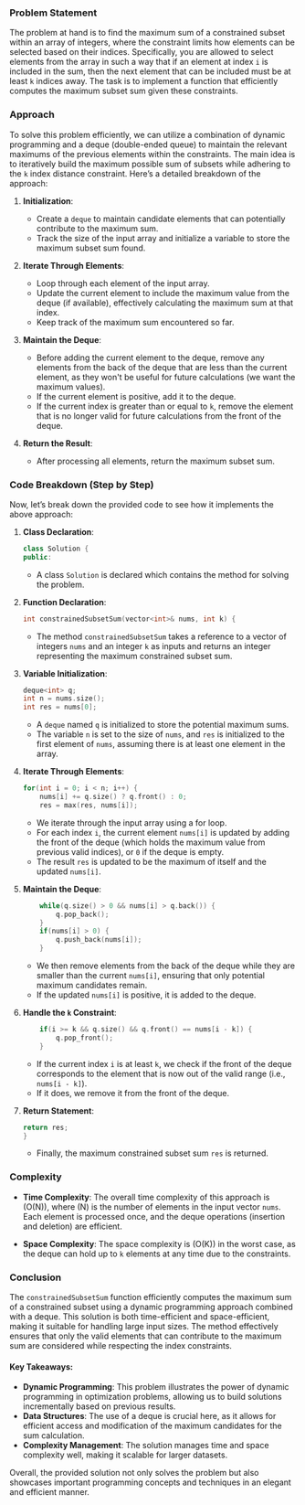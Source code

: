 ### Problem Statement

The problem at hand is to find the maximum sum of a constrained subset within an array of integers, where the constraint limits how elements can be selected based on their indices. Specifically, you are allowed to select elements from the array in such a way that if an element at index `i` is included in the sum, then the next element that can be included must be at least `k` indices away. The task is to implement a function that efficiently computes the maximum subset sum given these constraints.

### Approach

To solve this problem efficiently, we can utilize a combination of dynamic programming and a deque (double-ended queue) to maintain the relevant maximums of the previous elements within the constraints. The main idea is to iteratively build the maximum possible sum of subsets while adhering to the `k` index distance constraint. Here’s a detailed breakdown of the approach:

1. **Initialization**:
   - Create a `deque` to maintain candidate elements that can potentially contribute to the maximum sum.
   - Track the size of the input array and initialize a variable to store the maximum subset sum found.

2. **Iterate Through Elements**:
   - Loop through each element of the input array.
   - Update the current element to include the maximum value from the deque (if available), effectively calculating the maximum sum at that index.
   - Keep track of the maximum sum encountered so far.

3. **Maintain the Deque**:
   - Before adding the current element to the deque, remove any elements from the back of the deque that are less than the current element, as they won't be useful for future calculations (we want the maximum values).
   - If the current element is positive, add it to the deque.
   - If the current index is greater than or equal to `k`, remove the element that is no longer valid for future calculations from the front of the deque.

4. **Return the Result**:
   - After processing all elements, return the maximum subset sum.

### Code Breakdown (Step by Step)

Now, let’s break down the provided code to see how it implements the above approach:

1. **Class Declaration**:
   ```cpp
   class Solution {
   public:
   ```

   - A class `Solution` is declared which contains the method for solving the problem.

2. **Function Declaration**:
   ```cpp
   int constrainedSubsetSum(vector<int>& nums, int k) {
   ```

   - The method `constrainedSubsetSum` takes a reference to a vector of integers `nums` and an integer `k` as inputs and returns an integer representing the maximum constrained subset sum.

3. **Variable Initialization**:
   ```cpp
   deque<int> q;
   int n = nums.size();
   int res = nums[0];
   ```

   - A `deque` named `q` is initialized to store the potential maximum sums.
   - The variable `n` is set to the size of `nums`, and `res` is initialized to the first element of `nums`, assuming there is at least one element in the array.

4. **Iterate Through Elements**:
   ```cpp
   for(int i = 0; i < n; i++) {
       nums[i] += q.size() ? q.front() : 0;
       res = max(res, nums[i]);
   ```

   - We iterate through the input array using a for loop.
   - For each index `i`, the current element `nums[i]` is updated by adding the front of the deque (which holds the maximum value from previous valid indices), or `0` if the deque is empty.
   - The result `res` is updated to be the maximum of itself and the updated `nums[i]`.

5. **Maintain the Deque**:
   ```cpp
       while(q.size() > 0 && nums[i] > q.back()) {
           q.pop_back();
       }
       if(nums[i] > 0) {
           q.push_back(nums[i]);
       }
   ```

   - We then remove elements from the back of the deque while they are smaller than the current `nums[i]`, ensuring that only potential maximum candidates remain.
   - If the updated `nums[i]` is positive, it is added to the deque.

6. **Handle the `k` Constraint**:
   ```cpp
       if(i >= k && q.size() && q.front() == nums[i - k]) {
           q.pop_front();
       }
   ```

   - If the current index `i` is at least `k`, we check if the front of the deque corresponds to the element that is now out of the valid range (i.e., `nums[i - k]`).
   - If it does, we remove it from the front of the deque.

7. **Return Statement**:
   ```cpp
   return res;
   }
   ```

   - Finally, the maximum constrained subset sum `res` is returned.

### Complexity

- **Time Complexity**: The overall time complexity of this approach is \(O(N)\), where \(N\) is the number of elements in the input vector `nums`. Each element is processed once, and the deque operations (insertion and deletion) are efficient.

- **Space Complexity**: The space complexity is \(O(K)\) in the worst case, as the deque can hold up to `k` elements at any time due to the constraints.

### Conclusion

The `constrainedSubsetSum` function efficiently computes the maximum sum of a constrained subset using a dynamic programming approach combined with a deque. This solution is both time-efficient and space-efficient, making it suitable for handling large input sizes. The method effectively ensures that only the valid elements that can contribute to the maximum sum are considered while respecting the index constraints.

#### Key Takeaways:

- **Dynamic Programming**: This problem illustrates the power of dynamic programming in optimization problems, allowing us to build solutions incrementally based on previous results.
- **Data Structures**: The use of a deque is crucial here, as it allows for efficient access and modification of the maximum candidates for the sum calculation.
- **Complexity Management**: The solution manages time and space complexity well, making it scalable for larger datasets.

Overall, the provided solution not only solves the problem but also showcases important programming concepts and techniques in an elegant and efficient manner.